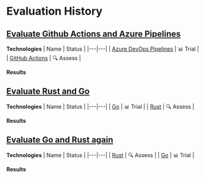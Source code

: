 # Evaluation History

## [Evaluate Github Actions and Azure Pipelines](https://github.com/timperman/radar/issues/29)

**Technologies**
| Name | Status |
|---|---|
| [Azure DevOps Pipelines](https://github.com/timperman/radar/issues/12) | 📊 Trial |
| [GitHub Actions](https://github.com/timperman/radar/issues/14) | 🔍 Assess |

**Results**


## [Evaluate Rust and Go](https://github.com/timperman/radar/issues/31)

**Technologies**
| Name | Status |
|---|---|
| [Go](https://github.com/timperman/radar/issues/11) | 📊 Trial |
| [Rust](https://github.com/timperman/radar/issues/27) | 🔍 Assess |

**Results**
<!-- generated evaluation #3 results -->
<!-- generated evaluation #3 results end -->


## [Evaluate Go and Rust again](https://github.com/timperman/radar/issues/33)

**Technologies**
| Name | Status |
|---|---|
| [Rust](https://github.com/timperman/radar/issues/27) | 🔍 Assess |
| [Go](https://github.com/timperman/radar/issues/11) | 📊 Trial |

**Results**
<!-- generated evaluation #33 results -->
<!-- generated evaluation #33 results end -->